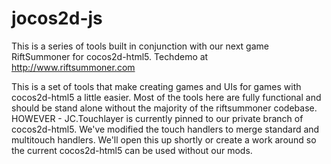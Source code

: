 jocos2d-js
==========

This is a series of tools built in conjunction with our next game RiftSummoner for cocos2d-html5. Techdemo at http://www.riftsummoner.com 

This is a set of tools that make creating games and UIs for games with cocos2d-html5 a little easier. Most of the tools here are fully functional and should be stand alone without the majority of the riftsummoner codebase. HOWEVER - JC.Touchlayer is currently pinned to our private branch of cocos2d-html5. We've modified the touch handlers to merge standard and multitouch handlers. We'll open this up shortly or create a work around so the current cocos2d-html5 can be used without our mods.
